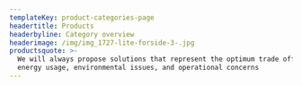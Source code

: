 ```yaml
---
templateKey: product-categories-page
headertitle: Products
headerbyline: Category overview
headerimage: /img/img_1727-lite-forside-3-.jpg
productsquote: >-
  We will always propose solutions that represent the optimum trade off between
  energy usage, environmental issues, and operational concerns
---
```


